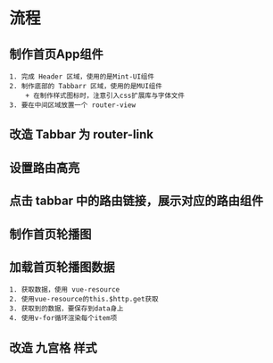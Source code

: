 # 流程

## 制作首页App组件
    1. 完成 Header 区域，使用的是Mint-UI组件
    2. 制作底部的 Tabbarr 区域，使用的是MUI组件
        + 在制作样式图标时，注意引入css扩展库与字体文件
    3. 要在中间区域放置一个 router-view

## 改造 Tabbar 为 router-link
## 设置路由高亮
## 点击 tabbar 中的路由链接，展示对应的路由组件
## 制作首页轮播图
## 加载首页轮播图数据
    1. 获取数据，使用 vue-resource
    2. 使用vue-resource的this.$http.get获取
    3. 获取到的数据，要保存到data身上
    4. 使用v-for循环渲染每个item项
## 改造 九宫格 样式